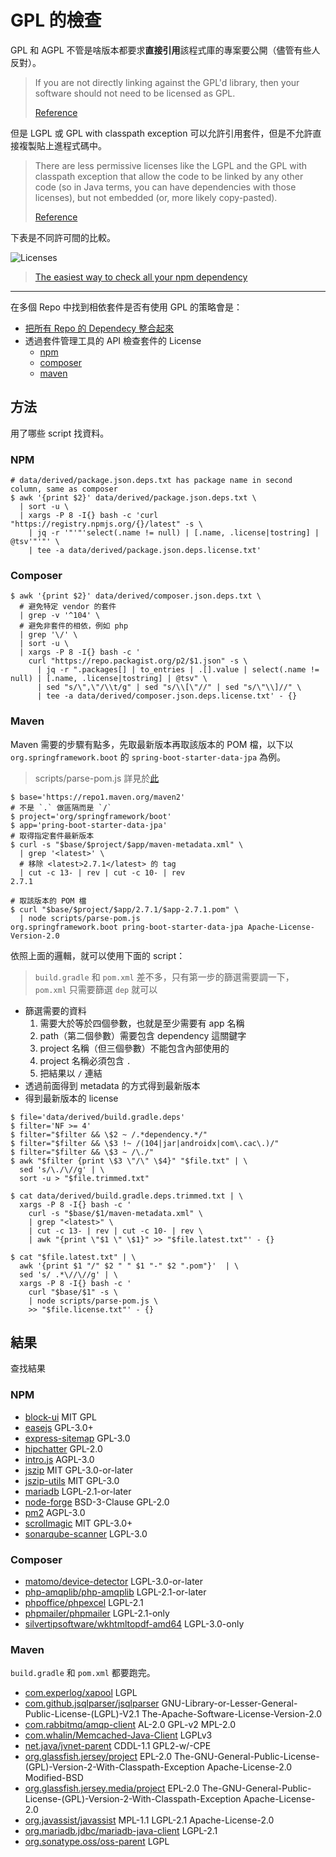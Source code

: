# GPL 的檢查

GPL 和 AGPL 不管是啥版本都要求**直接引用**該程式庫的專案要公開（儘管有些人反對）。

> If you are not directly linking against the GPL'd library, then your software should not need to be licensed as GPL.
>
> [Reference](https://answers.ros.org/question/12313/using-gpl-licensed-packages-in-a-commercial-product/)

但是 LGPL 或 GPL with classpath exception 可以允許引用套件，但是不允許直接複製貼上進程式碼中。

> There are less permissive licenses like the LGPL and the GPL with classpath exception that allow the code to be linked by any other code (so in Java terms, you can have dependencies with those licenses), but not embedded (or, more likely copy-pasted).
>
> [Reference](https://carlomorelli.github.io/2018/04/01/Audit-licenses-in-your-Java-dependencies.html)

下表是不同許可間的比較。

![Licenses](https://i.imgur.com/nLE7KrX.png)

> [The easiest way to check all your npm dependency](https://medium.com/@fokusman/the-easiest-way-to-check-all-your-npm-dependency-licenses-753075ef1d9d)

---

在多個 Repo 中找到相依套件是否有使用 GPL 的策略會是：

- [把所有 Repo 的 Dependecy 整合起來](https://github.com/evan361425/playground-github-api#好用腳本)
- 透過套件管理工具的 API 檢查套件的 License
  - [npm](https://github.com/npm/registry/blob/master/docs/REGISTRY-API.md#getpackageversion)
  - [composer](https://packagist.org/apidoc#get-package-data)
  - [maven](https://repo1.maven.org/maven2)

## 方法

用了哪些 script 找資料。

### NPM

```shell
# data/derived/package.json.deps.txt has package name in second column, same as composer
$ awk '{print $2}' data/derived/package.json.deps.txt \
  | sort -u \
  | xargs -P 8 -I{} bash -c 'curl "https://registry.npmjs.org/{}/latest" -s \
    | jq -r '"'"'select(.name != null) | [.name, .license|tostring] | @tsv'"'"' \
    | tee -a data/derived/package.json.deps.license.txt'
```

### Composer

```shell
$ awk '{print $2}' data/derived/composer.json.deps.txt \
  # 避免特定 vendor 的套件
  | grep -v '^104' \
  # 避免非套件的相依，例如 php
  | grep '\/' \
  | sort -u \
  | xargs -P 8 -I{} bash -c '
    curl "https://repo.packagist.org/p2/$1.json" -s \
      | jq -r ".packages[] | to_entries | .[].value | select(.name != null) | [.name, .license|tostring] | @tsv" \
      | sed "s/\",\"/\\t/g" | sed "s/\\[\"//" | sed "s/\"\\]//" \
      | tee -a data/derived/composer.json.deps.license.txt' - {}
```

### Maven

Maven 需要的步驟有點多，先取最新版本再取該版本的 POM 檔，以下以 `org.springframework.boot` 的 `spring-boot-starter-data-jpa` 為例。

> scripts/parse-pom.js 詳見於[此](https://github.com/evan361425/playground-github-api/blob/master/scripts/parse-pom.js)

```shell
$ base='https://repo1.maven.org/maven2'
# 不是 `.` 做區隔而是 `/`
$ project='org/springframework/boot'
$ app='pring-boot-starter-data-jpa'
# 取得指定套件最新版本
$ curl -s "$base/$project/$app/maven-metadata.xml" \
  | grep '<latest>' \
  # 移除 <latest>2.7.1</latest> 的 tag
  | cut -c 13- | rev | cut -c 10- | rev
2.7.1

# 取該版本的 POM 檔
$ curl "$base/$project/$app/2.7.1/$app-2.7.1.pom" \
  | node scripts/parse-pom.js
org.springframework.boot pring-boot-starter-data-jpa Apache-License-Version-2.0
```

依照上面的邏輯，就可以使用下面的 script：

> `build.gradle` 和 `pom.xml` 差不多，只有第一步的篩選需要調一下，
> `pom.xml` 只需要篩選 `dep` 就可以

- 篩選需要的資料
    1. 需要大於等於四個參數，也就是至少需要有 app 名稱
    2. path（第二個參數）需要包含 dependency 這關鍵字
    3. project 名稱（但三個參數）不能包含內部使用的
    4. project 名稱必須包含 `.`
    5. 把結果以 `/` 連結
- 透過前面得到 metadata 的方式得到最新版本
- 得到最新版本的 license

```shell
$ file='data/derived/build.gradle.deps'
$ filter='NF >= 4'
$ filter="$filter && \$2 ~ /.*dependency.*/"
$ filter="$filter && \$3 !~ /(104|jar|androidx|com\.cac\.)/"
$ filter="$filter && \$3 ~ /\./"
$ awk "$filter {print \$3 \"/\" \$4}" "$file.txt" | \
  sed 's/\./\//g' | \
  sort -u > "$file.trimmed.txt"

$ cat data/derived/build.gradle.deps.trimmed.txt | \
  xargs -P 8 -I{} bash -c '
    curl -s "$base/$1/maven-metadata.xml" \
    | grep "<latest>" \
    | cut -c 13- | rev | cut -c 10- | rev \
    | awk "{print \"$1 \" \$1}" >> "$file.latest.txt"' - {}

$ cat "$file.latest.txt" | \
  awk '{print $1 "/" $2 " " $1 "-" $2 ".pom"}'  | \
  sed 's/ .*\//\//g' | \
  xargs -P 8 -I{} bash -c '
    curl "$base/$1" -s \
    | node scripts/parse-pom.js \
    >> "$file.license.txt"' - {}
```

## 結果

查找結果

### NPM

- [block-ui](https://www.npmjs.com/package/block-ui) MIT GPL
- [easejs](https://www.npmjs.com/package/easejs) GPL-3.0+
- [express-sitemap](https://www.npmjs.com/package/express-sitemap) GPL-3.0
- [hipchatter](https://www.npmjs.com/package/hipchatter) GPL-2.0
- [intro.js](https://www.npmjs.com/package/intro.js) AGPL-3.0
- [jszip](https://www.npmjs.com/package/jszip) MIT GPL-3.0-or-later
- [jszip-utils](https://www.npmjs.com/package/jszip-utils) MIT GPL-3.0
- [mariadb](https://www.npmjs.com/package/mariadb) LGPL-2.1-or-later
- [node-forge](https://www.npmjs.com/package/node-forge) BSD-3-Clause GPL-2.0
- [pm2](https://www.npmjs.com/package/pm2) AGPL-3.0
- [scrollmagic](https://www.npmjs.com/package/scrollmagic) MIT GPL-3.0+
- [sonarqube-scanner](https://www.npmjs.com/package/sonarqube-scanner) LGPL-3.0

### Composer

- [matomo/device-detector](https://packagist.org/packages/matomo/device-detector) LGPL-3.0-or-later
- [php-amqplib/php-amqplib](https://packagist.org/packages/php-amqplib/php-amqplib) LGPL-2.1-or-later
- [phpoffice/phpexcel](https://packagist.org/packages/phpoffice/phpexcel) LGPL-2.1
- [phpmailer/phpmailer](https://packagist.org/packages/phpmailer/phpmailer) LGPL-2.1-only
- [silvertipsoftware/wkhtmltopdf-amd64](https://packagist.org/packages/silvertipsoftware/wkhtmltopdf-amd64) LGPL-3.0-only

### Maven

`build.gradle` 和 `pom.xml` 都要跑完。

- [com.experlog/xapool](https://mvnrepository.com/artifact/com.experlog/xapool) LGPL
- [com.github.jsqlparser/jsqlparser](https://mvnrepository.com/artifact/com.github.jsqlparser/jsqlparser) GNU-Library-or-Lesser-General-Public-License-(LGPL)-V2.1 The-Apache-Software-License-Version-2.0
- [com.rabbitmq/amqp-client](https://mvnrepository.com/artifact/com.rabbitmq/amqp-client) AL-2.0 GPL-v2 MPL-2.0
- [com.whalin/Memcached-Java-Client](https://mvnrepository.com/artifact/com.whalin/Memcached-Java-Client) LGPLv3
- [net.java/jvnet-parent](https://mvnrepository.com/artifact/net.java/jvnet-parent) CDDL-1.1 GPL2-w/-CPE
- [org.glassfish.jersey/project](https://mvnrepository.com/artifact/org.glassfish.jersey/project) EPL-2.0 The-GNU-General-Public-License-(GPL)-Version-2-With-Classpath-Exception Apache-License-2.0 Modified-BSD
- [org.glassfish.jersey.media/project](https://mvnrepository.com/artifact/org.glassfish.jersey.media/project) EPL-2.0 The-GNU-General-Public-License-(GPL)-Version-2-With-Classpath-Exception Apache-License-2.0
- [org.javassist/javassist](https://mvnrepository.com/artifact/org.javassist/javassist) MPL-1.1 LGPL-2.1 Apache-License-2.0
- [org.mariadb.jdbc/mariadb-java-client](https://mvnrepository.com/artifact/org.mariadb.jdbc/mariadb-java-client) LGPL-2.1
- [org.sonatype.oss/oss-parent](https://mvnrepository.com/artifact/org.sonatype.oss/oss-parent) LGPL

